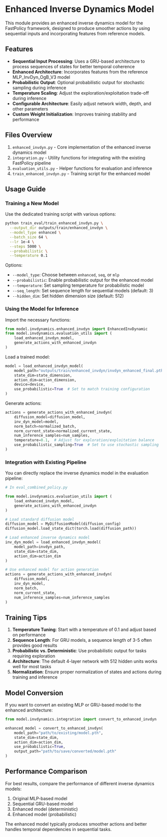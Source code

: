 # Enhanced Inverse Dynamics Model

This module provides an enhanced inverse dynamics model for the FastPolicy framework, designed to produce smoother actions by using sequential inputs and incorporating features from reference models.

## Features

- **Sequential Input Processing**: Uses a GRU-based architecture to process sequences of states for better temporal coherence
- **Enhanced Architecture**: Incorporates features from the reference MLP_InvDyn_OgB_V3 model
- **Probabilistic Output**: Optional probabilistic output for stochastic sampling during inference
- **Temperature Scaling**: Adjust the exploration/exploitation trade-off during inference
- **Configurable Architecture**: Easily adjust network width, depth, and other parameters
- **Custom Weight Initialization**: Improves training stability and performance

## Files Overview

1. `enhanced_invdyn.py` - Core implementation of the enhanced inverse dynamics model
2. `integration.py` - Utility functions for integrating with the existing FastPolicy pipeline
3. `evaluation_utils.py` - Helper functions for evaluation and inference
4. `train_enhanced_invdyn.py` - Training script for the enhanced model

## Usage Guide

### Training a New Model

Use the dedicated training script with various options:

```bash
python train_eval/train_enhanced_invdyn.py \
  --output_dir outputs/train/enhanced_invdyn \
  --model_type enhanced \
  --batch_size 64 \
  --lr 1e-4 \
  --steps 5000 \
  --probabilistic \
  --temperature 0.1
```

Options:
- `--model_type`: Choose between `enhanced`, `seq`, or `mlp`
- `--probabilistic`: Enable probabilistic output for the enhanced model
- `--temperature`: Set sampling temperature for probabilistic model
- `--seq_length`: Set sequence length for sequential models (default: 3)
- `--hidden_dim`: Set hidden dimension size (default: 512)

### Using the Model for Inference

Import the necessary functions:

```python
from model.invdynamics.enhanced_invdyn import EnhancedInvDynamic
from model.invdynamics.evaluation_utils import (
    load_enhanced_invdyn_model,
    generate_actions_with_enhanced_invdyn
)
```

Load a trained model:

```python
model = load_enhanced_invdyn_model(
    model_path="outputs/train/enhanced_invdyn/invdyn_enhanced_final.pth",
    state_dim=state_dimension,
    action_dim=action_dimension,
    device=device,
    use_probabilistic=True  # Set to match training configuration
)
```

Generate actions:

```python
actions = generate_actions_with_enhanced_invdyn(
    diffusion_model=diffusion_model,
    inv_dyn_model=model,
    norm_batch=normalized_batch,
    norm_current_state=normalized_current_state,
    num_inference_samples=num_samples,
    temperature=0.1,  # Adjust for exploration/exploitation balance
    use_probabilistic_sampling=True  # Set to use stochastic sampling
)
```

### Integration with Existing Pipeline

You can directly replace the inverse dynamics model in the evaluation pipeline:

```python
# In eval_combined_policy.py

from model.invdynamics.evaluation_utils import (
    load_enhanced_invdyn_model,
    generate_actions_with_enhanced_invdyn
)

# Load standard diffusion model
diffusion_model = MyDiffusionModel(diffusion_config)
diffusion_model.load_state_dict(torch.load(diffusion_path))

# Load enhanced inverse dynamics model
inv_dyn_model = load_enhanced_invdyn_model(
    model_path=invdyn_path,
    state_dim=state_dim,
    action_dim=action_dim
)

# Use enhanced model for action generation
actions = generate_actions_with_enhanced_invdyn(
    diffusion_model,
    inv_dyn_model,
    norm_batch,
    norm_current_state,
    num_inference_samples=num_inference_samples
)
```

## Training Tips

1. **Temperature Tuning**: Start with a temperature of 0.1 and adjust based on performance
2. **Sequence Length**: For GRU models, a sequence length of 3-5 often provides good results
3. **Probabilistic vs. Deterministic**: Use probabilistic output for tasks requiring exploration
4. **Architecture**: The default 4-layer network with 512 hidden units works well for most tasks
5. **Normalization**: Ensure proper normalization of states and actions during training and inference

## Model Conversion

If you want to convert an existing MLP or GRU-based model to the enhanced architecture:

```python
from model.invdynamics.integration import convert_to_enhanced_invdyn

enhanced_model = convert_to_enhanced_invdyn(
    model_path="path/to/existing/model.pth",
    state_dim=state_dim,
    action_dim=action_dim,
    use_probabilistic=True,
    output_path="path/to/save/converted/model.pth"
)
```

## Performance Comparison

For best results, compare the performance of different inverse dynamics models:

1. Original MLP-based model
2. Sequential GRU-based model
3. Enhanced model (deterministic)
4. Enhanced model (probabilistic)

The enhanced model typically produces smoother actions and better handles temporal dependencies in sequential tasks.
